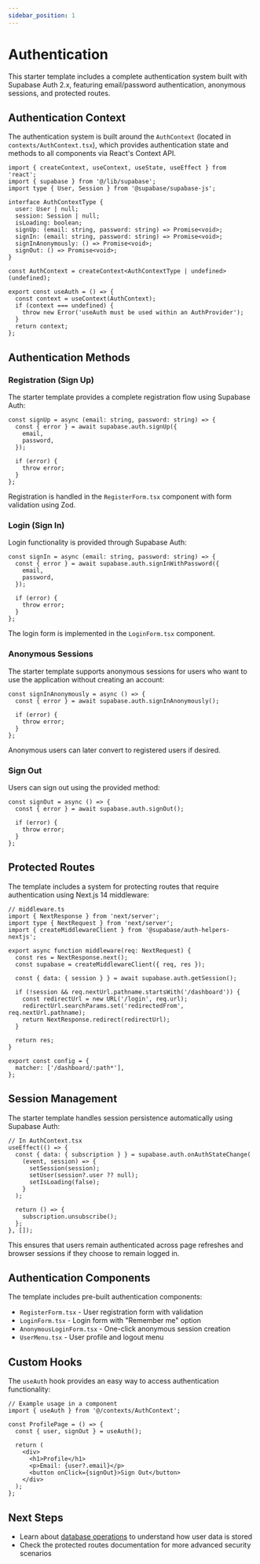 ```yaml
---
sidebar_position: 1
---
```


# Authentication

This starter template includes a complete authentication system built with Supabase Auth 2.x, featuring email/password authentication, anonymous sessions, and protected routes.

## Authentication Context

The authentication system is built around the `AuthContext` (located in `contexts/AuthContext.tsx`), which provides authentication state and methods to all components via React's Context API.

```tsx
import { createContext, useContext, useState, useEffect } from 'react';
import { supabase } from '@/lib/supabase';
import type { User, Session } from '@supabase/supabase-js';

interface AuthContextType {
  user: User | null;
  session: Session | null;
  isLoading: boolean;
  signUp: (email: string, password: string) => Promise<void>;
  signIn: (email: string, password: string) => Promise<void>;
  signInAnonymously: () => Promise<void>;
  signOut: () => Promise<void>;
}

const AuthContext = createContext<AuthContextType | undefined>(undefined);

export const useAuth = () => {
  const context = useContext(AuthContext);
  if (context === undefined) {
    throw new Error('useAuth must be used within an AuthProvider');
  }
  return context;
};
```

## Authentication Methods

### Registration (Sign Up)

The starter template provides a complete registration flow using Supabase Auth:

```tsx
const signUp = async (email: string, password: string) => {
  const { error } = await supabase.auth.signUp({
    email,
    password,
  });
  
  if (error) {
    throw error;
  }
};
```

Registration is handled in the `RegisterForm.tsx` component with form validation using Zod.

### Login (Sign In)

Login functionality is provided through Supabase Auth:

```tsx
const signIn = async (email: string, password: string) => {
  const { error } = await supabase.auth.signInWithPassword({
    email,
    password,
  });
  
  if (error) {
    throw error;
  }
};
```

The login form is implemented in the `LoginForm.tsx` component.

### Anonymous Sessions

The starter template supports anonymous sessions for users who want to use the application without creating an account:

```tsx
const signInAnonymously = async () => {
  const { error } = await supabase.auth.signInAnonymously();
  
  if (error) {
    throw error;
  }
};
```

Anonymous users can later convert to registered users if desired.

### Sign Out

Users can sign out using the provided method:

```tsx
const signOut = async () => {
  const { error } = await supabase.auth.signOut();
  
  if (error) {
    throw error;
  }
};
```

## Protected Routes

The template includes a system for protecting routes that require authentication using Next.js 14 middleware:

```tsx
// middleware.ts
import { NextResponse } from 'next/server';
import type { NextRequest } from 'next/server';
import { createMiddlewareClient } from '@supabase/auth-helpers-nextjs';

export async function middleware(req: NextRequest) {
  const res = NextResponse.next();
  const supabase = createMiddlewareClient({ req, res });
  
  const { data: { session } } = await supabase.auth.getSession();
  
  if (!session && req.nextUrl.pathname.startsWith('/dashboard')) {
    const redirectUrl = new URL('/login', req.url);
    redirectUrl.searchParams.set('redirectedFrom', req.nextUrl.pathname);
    return NextResponse.redirect(redirectUrl);
  }
  
  return res;
}

export const config = {
  matcher: ['/dashboard/:path*'],
};
```

## Session Management

The starter template handles session persistence automatically using Supabase Auth:

```tsx
// In AuthContext.tsx
useEffect(() => {
  const { data: { subscription } } = supabase.auth.onAuthStateChange(
    (event, session) => {
      setSession(session);
      setUser(session?.user ?? null);
      setIsLoading(false);
    }
  );

  return () => {
    subscription.unsubscribe();
  };
}, []);
```

This ensures that users remain authenticated across page refreshes and browser sessions if they choose to remain logged in.

## Authentication Components

The template includes pre-built authentication components:

- `RegisterForm.tsx` - User registration form with validation
- `LoginForm.tsx` - Login form with "Remember me" option
- `AnonymousLoginForm.tsx` - One-click anonymous session creation
- `UserMenu.tsx` - User profile and logout menu

## Custom Hooks

The `useAuth` hook provides an easy way to access authentication functionality:

```tsx
// Example usage in a component
import { useAuth } from '@/contexts/AuthContext';

const ProfilePage = () => {
  const { user, signOut } = useAuth();
  
  return (
    <div>
      <h1>Profile</h1>
      <p>Email: {user?.email}</p>
      <button onClick={signOut}>Sign Out</button>
    </div>
  );
};
```

## Next Steps

- Learn about [database operations](./database) to understand how user data is stored
- Check the protected routes documentation for more advanced security scenarios